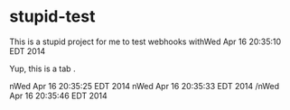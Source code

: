 stupid-test
===========

This is a stupid project for me to test webhooks withWed Apr 16 20:35:10 EDT 2014

Yup, this is a tab	.

nWed Apr 16 20:35:25 EDT 2014
nWed Apr 16 20:35:33 EDT 2014
/nWed Apr 16 20:35:46 EDT 2014
